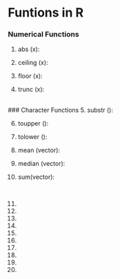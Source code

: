 # Funtions in R

### Numerical Functions  
1. abs (x):  

2. ceiling (x):  

3. floor (x):  

4. trunc (x):  

<br>
### Character Functions 
5. substr ():  

6. toupper ():  

7. tolower ():  

8. mean (vector):  

9. median (vector):  

10. sum(vector):  

<br>

11. 
12. 
13. 
14. 
15. 
16. 
17. 
18. 
19. 
20. 
